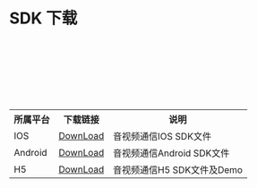 # SDK 下载
                     
<table class="wrapped"><colgroup><col /><col /><col /></colgroup>
<tbody>
<tr>
<th>所属平台</th>
<th>下载链接</th>
<th colspan="1">说明</th></tr>
<tr>
<td>IOS</td>
<td><a href="https://sdk-publish.s3.cn-north-1.jdcloud-oss.com/JRTC_iOS.framework-2021-11-09-17-27_release-1.6.7.zip">DownLoad</a></td>
<td colspan="1">音视频通信IOS SDK文件</td></tr>
<tr>
<td>Android</td>
<td><span><a href="https://sdk-publish.s3.cn-north-1.jdcloud-oss.com/jrtc-release.aar">DownLoad</a></span></td>
<td colspan="1"><span>音视频通信Android SDK文件</span></td></tr>
<tr>
<td>H5</td>
<td><a href="https://sdk-publish.s3.cn-north-1.jdcloud-oss.com/JRTC-H5.zip"><span>DownLoad</span></a></td>
<td colspan="1"><span>音视频通信H5 SDK文件及Demo</span></td></tr>
<tr>
<p><br /></p>
<p><br /></p>
<p><br /></p>
<p><br /></p>
   
